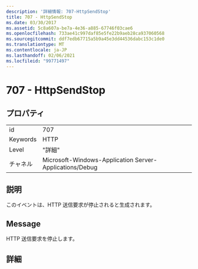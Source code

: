```yaml
---
description: '詳細情報: 707-HttpSendStop'
title: 707 - HttpSendStop
ms.date: 03/30/2017
ms.assetid: 5c8a607a-be7a-4e36-a885-67746f03cae6
ms.openlocfilehash: 733ae41c997daf85e5fe22b9aeb28ca937060568
ms.sourcegitcommit: ddf7edb67715a5b9a45e3dd44536dabc153c1de0
ms.translationtype: MT
ms.contentlocale: ja-JP
ms.lasthandoff: 02/06/2021
ms.locfileid: "99771497"
---
```

# <a name="707---httpsendstop"></a>707 - HttpSendStop

## <a name="properties"></a>プロパティ  
  
|||  
|-|-|  
|id|707|  
|Keywords|HTTP|  
|Level|"詳細"|  
|チャネル|Microsoft-Windows-Application Server-Applications/Debug|  
  
## <a name="description"></a>説明  

 このイベントは、HTTP 送信要求が停止されると生成されます。  
  
## <a name="message"></a>Message  

 HTTP 送信要求を停止します。  
  
## <a name="details"></a>詳細
